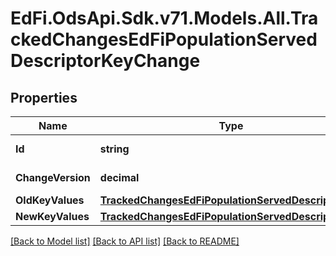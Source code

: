 # EdFi.OdsApi.Sdk.v71.Models.All.TrackedChangesEdFiPopulationServedDescriptorKeyChange

## Properties

Name | Type | Description | Notes
------------ | ------------- | ------------- | -------------
**Id** | **string** | Resource identifier | [optional] 
**ChangeVersion** | **decimal** | Change version | [optional] 
**OldKeyValues** | [**TrackedChangesEdFiPopulationServedDescriptorKey**](TrackedChangesEdFiPopulationServedDescriptorKey.md) |  | [optional] 
**NewKeyValues** | [**TrackedChangesEdFiPopulationServedDescriptorKey**](TrackedChangesEdFiPopulationServedDescriptorKey.md) |  | [optional] 

[[Back to Model list]](../README.md#documentation-for-models) [[Back to API list]](../README.md#documentation-for-api-endpoints) [[Back to README]](../README.md)

